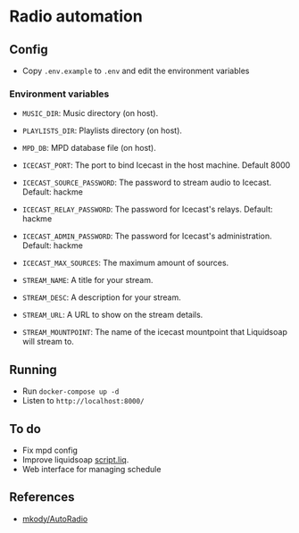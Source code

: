 # Radio automation

## Config

- Copy `.env.example` to `.env` and edit the environment variables

### Environment variables

- `MUSIC_DIR`: Music directory (on host).
- `PLAYLISTS_DIR`: Playlists directory (on host).

- `MPD_DB`: MPD database file (on host).

- `ICECAST_PORT`: The port to bind Icecast in the host machine. Default 8000
- `ICECAST_SOURCE_PASSWORD`: The password to stream audio to Icecast.
  Default: hackme
- `ICECAST_RELAY_PASSWORD`: The password for Icecast's relays. Default: hackme
- `ICECAST_ADMIN_PASSWORD`: The password for Icecast's administration. Default: hackme
- `ICECAST_MAX_SOURCES`: The maximum amount of sources.

- `STREAM_NAME`: A title for your stream.
- `STREAM_DESC`: A description for your stream.
- `STREAM_URL`: A URL to show on the stream details.
- `STREAM_MOUNTPOINT`: The name of the icecast mountpoint that Liquidsoap will
  stream to.

## Running

- Run `docker-compose up -d`
- Listen to `http://localhost:8000/`

## To do

- Fix mpd config
- Improve liquidsoap [script.liq](./script.liq).
- Web interface for managing schedule

## References

- [mkody/AutoRadio](https://github.com/mkody/AutoRadio)
